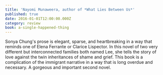 ```yaml
---
title: 'Nayomi Munaweera, author of *What Lies Between Us*'
published: true
date: 2016-01-01T12:00:00.000Z
category: review
book: a-single-happened-thing
---
```



Sonya Chung's prose is elegant, sparse, and heartbreaking in a way that reminds one of Elena Ferrante or Clarice Lispector. In this novel of two very different but interconnected families both named Lee, she tells the story of love against the twin inheritances of shame and grief. This book is a complication of the immigrant narrative in a way that is long overdue and necessary. A gorgeous and important second novel.